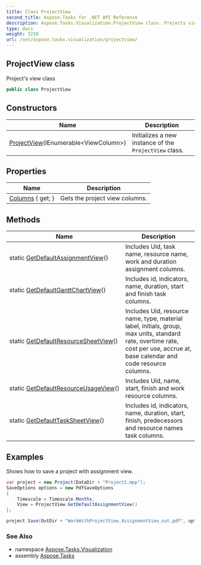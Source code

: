 ```yaml
---
title: Class ProjectView
second_title: Aspose.Tasks for .NET API Reference
description: Aspose.Tasks.Visualization.ProjectView class. Projects view class
type: docs
weight: 3210
url: /net/aspose.tasks.visualization/projectview/
---
```

## ProjectView class

Project's view class

```csharp
public class ProjectView
```

## Constructors

| Name | Description |
| --- | --- |
| [ProjectView](projectview/)(IEnumerable&lt;ViewColumn&gt;) | Initializes a new instance of the `ProjectView` class. |

## Properties

| Name | Description |
| --- | --- |
| [Columns](../../aspose.tasks.visualization/projectview/columns/) { get; } | Gets the project view columns. |

## Methods

| Name | Description |
| --- | --- |
| static [GetDefaultAssignmentView](../../aspose.tasks.visualization/projectview/getdefaultassignmentview/)() | Includes Uid, task name, resource name, work and duration assignment columns. |
| static [GetDefaultGanttChartView](../../aspose.tasks.visualization/projectview/getdefaultganttchartview/)() | Includes id, indicators, name, duration, start and finish task columns. |
| static [GetDefaultResourceSheetView](../../aspose.tasks.visualization/projectview/getdefaultresourcesheetview/)() | Includes Uid, resource name, type, material label, initials, group, max units, standard rate, overtime rate, cost per use, accrue at, base calendar and code resource columns. |
| static [GetDefaultResourceUsageView](../../aspose.tasks.visualization/projectview/getdefaultresourceusageview/)() | Includes Uid, name, start, finish and work resource columns. |
| static [GetDefaultTaskSheetView](../../aspose.tasks.visualization/projectview/getdefaulttasksheetview/)() | Includes id, indicators, name, duration, start, finish, predecessors and resource names task columns. |

## Examples

Shows how to save a project with assignment view.

```csharp
var project = new Project(DataDir + "Project2.mpp");
SaveOptions options = new PdfSaveOptions
{
    Timescale = Timescale.Months,
    View = ProjectView.GetDefaultAssignmentView()
};

project.Save(OutDir + "WorkWithProjectView_AssignmentView_out.pdf", options);
```

### See Also

* namespace [Aspose.Tasks.Visualization](../../aspose.tasks.visualization/)
* assembly [Aspose.Tasks](../../)


